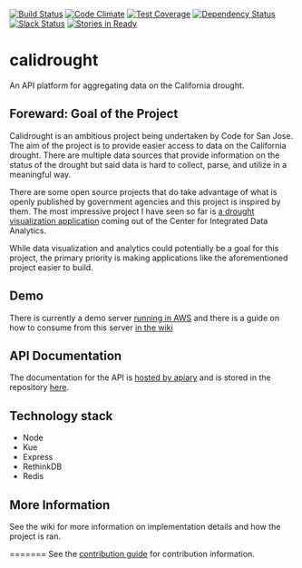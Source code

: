[![Build Status](https://travis-ci.org/codeforsanjose/calidrought.svg?branch=production)](https://travis-ci.org/codeforsanjose/calidrought)
[![Code Climate](https://codeclimate.com/github/codeforsanjose/calidrought/badges/gpa.svg)](https://codeclimate.com/github/codeforsanjose/calidrought)
[![Test Coverage](https://codeclimate.com/github/codeforsanjose/calidrought/badges/coverage.svg)](https://codeclimate.com/github/codeforsanjose/calidrought/coverage)
[![Dependency Status](https://gemnasium.com/codeforsanjose/calidrought.svg)](https://gemnasium.com/codeforsanjose/calidrought)
[![Slack Status](https://slackin-c4sj.herokuapp.com/badge.svg)](https://slackin-c4sj.herokuapp.com/)
[![Stories in Ready](https://badge.waffle.io/codeforsanjose/calidrought.svg?label=ready&title=Ready)](http://waffle.io/codeforsanjose/calidrought)

calidrought
===========

An API platform for aggregating data on the California drought.

## Foreward: Goal of the Project
Calidrought is an ambitious project being undertaken by Code for San Jose. The aim of the project is to provide easier access to data on the California drought. There are multiple data sources that provide information on the status of the drought but said data is hard to collect, parse, and utilize in a meaningful way.

There are some open source projects that do take advantage of what is openly published by government agencies and this project is inspired by them. The most impressive project I have seen so far is [a drought visualization application](https://github.com/USGS-CIDA/CIDA-Viz) coming out of the Center for Integrated Data Analytics.

While data visualization and analytics could potentially be a goal for this project, the primary priority is making applications like the aforementioned project easier to build.

## Demo
There is currently a demo server [running in AWS](http://ec2-54-167-131-100.compute-1.amazonaws.com/) and there is a guide on how to consume from this server [in the wiki](https://github.com/codeforsanjose/calidrought/wiki/Getting-Started-with-the-API)

## API Documentation

The documentation for the API is [hosted by apiary](http://docs.calidrought.apiary.io/#) and is stored in the repository [here](https://github.com/codeforsanjose/calidrought/blob/production/doc/apiary.md).

## Technology stack

* Node
* Kue
* Express
* RethinkDB
* Redis

## More Information

See the wiki for more information on implementation details and how the project is ran.

=======
See the [contribution guide](https://github.com/codeforsanjose/calidrought/wiki/Contribution-Guide) for contribution information.
